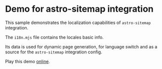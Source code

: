 # Demo for astro-sitemap integration

This sample demonstrates the localization capabilities of `astro-sitemap` integration.

The `i18n.mjs` file contains the locales basic info.

Its data is used for dynamic page generation, for language switch and as a source for the `astro-sitemap` integration config.

Play this demo [online](https://stackblitz.com/fork/github/alextim/astro-lib/tree/main/examples/sitemap/i18n).
